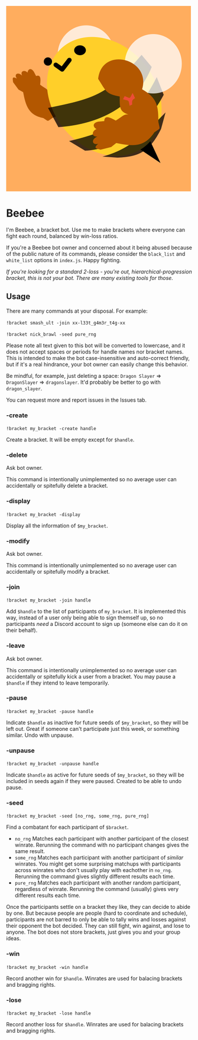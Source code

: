 ![bot icon profile picture](profile_pic/beebee.png)

# Beebee

I'm Beebee, a bracket bot. Use me to make brackets where everyone can fight each round, balanced by win-loss ratios.

If you're a Beebee bot owner and concerned about it being abused because of the public nature of its commands, please consider the `black_list` and `white_list` options in `index.js`. Happy fighting.

*If you're looking for a standard 2-loss - you're out, hierarchical-progression bracket, this is not your bot. There are many existing tools for those.*


## Usage

There are many commands at your disposal. For example:

`!bracket smash_ult -join xx-l33t_g4m3r_t4g-xx`

`!bracket nick_brawl -seed pure_rng`

Please note all text given to this bot will be converted to lowercase, and it does not accept spaces or periods for handle names nor bracket names. This is intended to make the bot case-insensitive and auto-correct friendly, but if it's a real hindrance, your bot owner can easily change this behavior.

Be mindful, for example, just deleting a space: `Dragon Slayer` => `DragonSlayer` => `dragonslayer`. It'd probably be better to go with `dragon_slayer`.

You can request more and report issues in the Issues tab.

### -create

`!bracket my_bracket -create handle`

Create a bracket. It will be empty except for `$handle`.

### -delete

Ask bot owner.

This command is intentionally unimplemented so no average user can accidentally or spitefully delete a bracket.

### -display

`!bracket my_bracket -display`

Display all the information of `$my_bracket`.

### -modify

Ask bot owner.

This command is intentionally unimplemented so no average user can accidentally or spitefully modify a bracket.


### -join

`!bracket my_bracket -join handle`

Add `$handle` to the list of participants of `my_bracket`. It is implemented this way, instead of a user only being able to sign themself up, so no participants *need* a Discord account to sign up (someone else can do it on their behalf).

### -leave

Ask bot owner.

This command is intentionally unimplemented so no average user can accidentally or spitefully kick a user from a bracket. You may pause a `$handle` if they intend to leave temporarily.

### -pause

`!bracket my_bracket -pause handle`

Indicate `$handle` as inactive for future seeds of `$my_bracket`, so they will be left out. Great if someone can't participate just this week, or something similar. Undo with unpause.

### -unpause

`!bracket my_bracket -unpause handle`

Indicate `$handle` as active for future seeds of `$my_bracket`, so they will be included in seeds again if they were paused. Created to be able to undo pause.

### -seed

`!bracket my_bracket -seed [no_rng, some_rng, pure_rng]`

Find a combatant for each participant of `$bracket`. 

- `no_rng` Matches each participant with another participant of the closest winrate. Rerunning the command with no participant changes gives the same result.
- `some_rng` Matches each participant with another participant of *similar* winrates. You might get some surprising matchups with participants across winrates who don't usually play with eachother in `no_rng`. Rerunning the command gives slightly different results each time.
- `pure_rng` Matches each participant with another random participant, regardless of winrate. Rerunning the command (usually) gives very different results each time.

Once the participants settle on a bracket they like, they can decide to abide by one. But because people are people (hard to coordinate and schedule), participants are not barred to only be able to tally wins and losses against their opponent the bot decided. They can still fight, win against, and lose to anyone. The bot does not store brackets, just gives you and your group ideas.

### -win

`!bracket my_bracket -win handle`

Record another win for `$handle`. Winrates are used for balacing brackets and bragging rights.

### -lose

`!bracket my_bracket -lose handle`

Record another loss for `$handle`. Winrates are used for balacing brackets and bragging rights.
